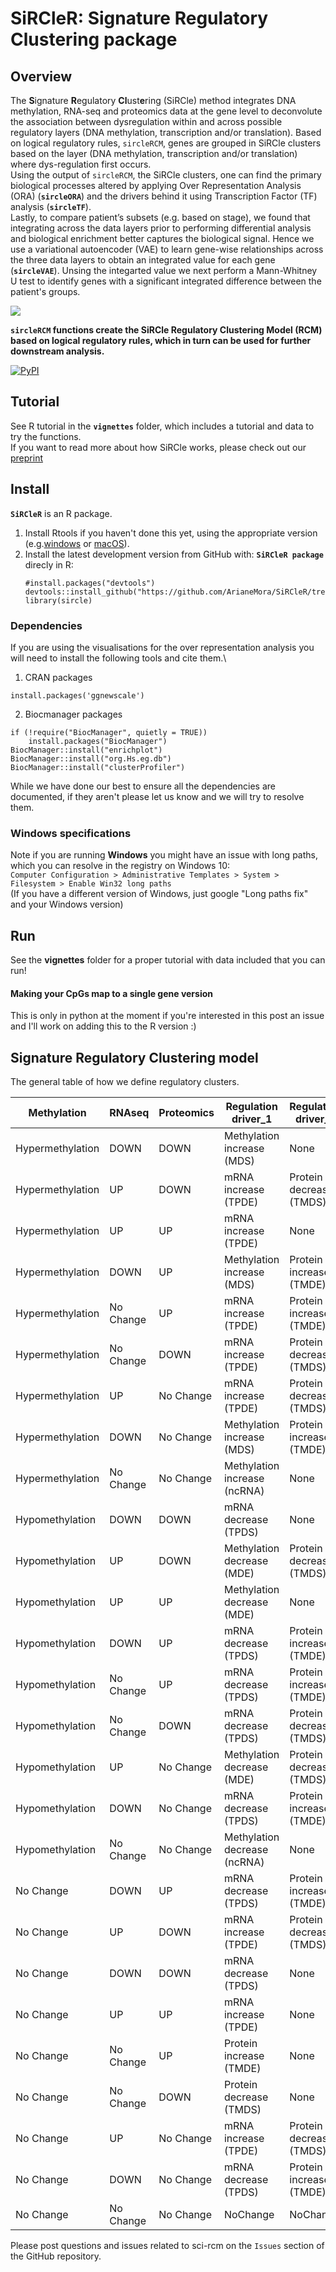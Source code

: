 # SiRCleR: Signature Regulatory Clustering package
## Overview
The **S**ignature **R**egulatory **Cl**ust**e**ring (SiRCle) method integrates DNA methylation, RNA-seq and proteomics data at the gene level to deconvolute the association between dysregulation within and across possible regulatory layers (DNA methylation, transcription and/or translation).
Based on logical regulatory rules, `sircleRCM`, genes are grouped in SiRCle clusters based on the layer (DNA methylation, transcription and/or translation) where dys-regulation first occurs.\
Using the output of `sircleRCM`, the SiRCle clusters, one can find the primary biological processes altered by applying Over Representation Analysis (ORA) (**`sircleORA`**) and the drivers behind it using Transcription Factor (TF) analysis (**`sircleTF`**).\
Lastly, to compare patient’s subsets (e.g. based on stage), we found that integrating across the data layers prior to performing differential analysis and biological enrichment better captures the biological signal. Hence we use a variational autoencoder (VAE) to learn gene-wise relationships across the three data layers to obtain an integrated value for each gene (**`sircleVAE`**). Unsing the integarted value we next perform a Mann-Whitney U test to identify genes with a significant integrated difference between the patient's groups.

![](https://www.biorxiv.org/content/biorxiv/early/2022/07/04/2022.07.02.498058/F6.large.jpg?width=800&height=600&carousel=1)

**`sircleRCM` functions create the SiRCle Regulatory Clustering Model (RCM) based on logical regulatory rules, which in turn can be used for further downstream analysis.**

[![PyPI](https://img.shields.io/pypi/v/scircm)](https://pypi.org/project/scircm/)


## Tutorial
See R tutorial in the **`vignettes`** folder, which includes a tutorial and data to try the functions.\
If you want to read more about how SiRCle works, please check out our [preprint](https://www.biorxiv.org/content/10.1101/2022.07.02.498058v1)

## Install
**`SiRCleR`** is an R package.
1. Install Rtools if you haven't done this yet, using the appropriate version (e.g.[windows](https://cran.r-project.org/bin/windows/Rtools/) or [macOS](https://cran.r-project.org/bin/macosx/tools/)).
2. Install the latest development version from GitHub with: **`SiRCleR package`** direcly in R:
    ```
    #install.packages("devtools")
    devtools::install_github("https://github.com/ArianeMora/SiRCleR/tree/v1.0.1")
    library(sircle)
    ```
### Dependencies 
If you are using the visualisations for the over representation analysis you will need to install the following tools and cite them.\
1. CRAN packages
```
install.packages('ggnewscale')
```
2. Biocmanager packages
```
if (!require("BiocManager", quietly = TRUE))
    install.packages("BiocManager")
BiocManager::install("enrichplot")
BiocManager::install("org.Hs.eg.db")
BiocManager::install("clusterProfiler")
```
While we have done our best to ensure all the dependencies are documented, if they aren't please let us know and we will try to resolve them.

### Windows specifications
Note if you are running **Windows** you might have an issue with long paths, which you can resolve in the registry on Windows 10:\
`Computer Configuration > Administrative Templates > System > Filesystem > Enable Win32 long paths`\
(If you have a different version of Windows, just google "Long paths fix" and your Windows version)

## Run
See the **vignettes** folder for a proper tutorial with data included that you can run!

#### Making your CpGs map to a single gene version
This is only in python at the moment if you're interested in this post an issue and I'll work on adding this to the R version :) 

## Signature Regulatory Clustering model 

The general table of how we define regulatory clusters.

| Methylation      | RNAseq    | Proteomics | Regulation driver_1          | Regulation driver_2     | Regulation_Grouping1 | Regulation_Grouping2 | Regulation_Grouping3 |
|------------------|-----------|------------|------------------------------|-------------------------|----------------------|----------------------|----------------------|
| Hypermethylation | DOWN      | DOWN       | Methylation increase (MDS)   | None                    | MDS                  | MDS                  | MDS                  |
| Hypermethylation | UP        | DOWN       | mRNA increase (TPDE)         | Protein decrease (TMDS) | TPDE+TMDS            | TPDE+TMDS            | TMDS                 |
| Hypermethylation | UP        | UP         | mRNA increase (TPDE)         | None                    | TPDE                 | TPDE                 | TPDE                 |
| Hypermethylation | DOWN      | UP         | Methylation increase (MDS)   | Protein increase (TMDE) | MDS+TMDE             | TMDE                 | TMDE                 |
| Hypermethylation | No Change | UP         | mRNA increase (TPDE)         | Protein increase (TMDE) | TPDE+TMDE            | TMDE                 | TMDE                 |
| Hypermethylation | No Change | DOWN       | mRNA increase (TPDE)         | Protein decrease (TMDS) | TPDE+TMDS            | TMDS                 | TMDS                 |
| Hypermethylation | UP        | No Change  | mRNA increase (TPDE)         | Protein decrease (TMDS) | TPDE+TMDS            | TPDE+TMDS            | TMDS                 |
| Hypermethylation | DOWN      | No Change  | Methylation increase (MDS)   | Protein increase (TMDE) | MDS+TMDE             | MDS+TMDE             | TMDE                 |
| Hypermethylation | No Change | No Change  | Methylation increase (ncRNA) | None                    | MDS-ncRNA            | MDS_ncRNA            | MDS_ncRNA            |
| Hypomethylation  | DOWN      | DOWN       | mRNA decrease (TPDS)         | None                    | TPDS                 | TPDS                 | TPDS                 |
| Hypomethylation  | UP        | DOWN       | Methylation decrease (MDE)   | Protein decrease (TMDS) | MDE+TMDS             | TMDS                 | TMDS                 |
| Hypomethylation  | UP        | UP         | Methylation decrease (MDE)   | None                    | MDE                  | MDE                  | MDE                  |
| Hypomethylation  | DOWN      | UP         | mRNA decrease (TPDS)         | Protein increase (TMDE) | TPDS+TMDE            | TPDS+TMDE            | TMDE                 |
| Hypomethylation  | No Change | UP         | mRNA decrease (TPDS)         | Protein increase (TMDE) | TPDS+TMDE            | TMDE                 | TMDE                 |
| Hypomethylation  | No Change | DOWN       | mRNA decrease (TPDS)         | Protein decrease (TMDS) | TPDS+TMDS            | TMDS                 | TMDS                 |
| Hypomethylation  | UP        | No Change  | Methylation decrease (MDE)   | Protein decrease (TMDS) | MDE+TMDS             | MDE+TMDS             | TMDS                 |
| Hypomethylation  | DOWN      | No Change  | mRNA decrease (TPDS)         | Protein increase (TMDE) | TPDS+TMDE            | TPDS+TMDE            | TMDE                 |
| Hypomethylation  | No Change | No Change  | Methylation decrease (ncRNA) | None                    | MDE+ncRNA            | MDE_ncRNA            | MDE_ncRNA            |
| No Change        | DOWN      | UP         | mRNA decrease (TPDS)         | Protein increase (TMDE) | TPDS+TMDE            | TPDS+TMDE            | TMDE                 |
| No Change        | UP        | DOWN       | mRNA increase (TPDE)         | Protein decrease (TMDS) | TPDE+TMDS            | TPDE+TMDS            | TMDS                 |
| No Change        | DOWN      | DOWN       | mRNA decrease (TPDS)         | None                    | TPDS                 | TPDS                 | TPDS                 |
| No Change        | UP        | UP         | mRNA increase (TPDE)         | None                    | TPDE                 | TPDE                 | TPDE                 |
| No Change        | No Change | UP         | Protein increase (TMDE)      | None                    | TMDE                 | TMDE                 | TMDE                 |
| No Change        | No Change | DOWN       | Protein decrease (TMDS)      | None                    | TMDS                 | TMDS                 | TMDS                 |
| No Change        | UP        | No Change  | mRNA increase (TPDE)         | Protein decrease (TMDS) | TPDE+TMDS            | TPDE+TMDS            | TMDS                 |
| No Change        | DOWN      | No Change  | mRNA decrease (TPDS)         | Protein increase (TMDE) | TPDS+TMDE            | TPDS+TMDE            | TMDE                 |
| No Change        | No Change | No Change  | NoChange                     | NoChange                | NoChange             | NoChange             | NoChange             |

Please post questions and issues related to sci-rcm on the `Issues`  section of the GitHub repository.




